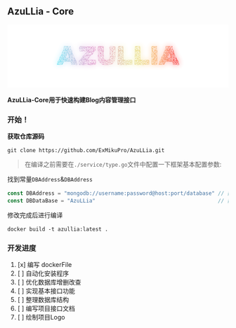 ## AzuLLia - Core


![](./docs/Logo.png)

**AzuLLia-Core用于快速构建Blog内容管理接口**

### 开始！

**获取仓库源码**

```shell
git clone https://github.com/ExMikuPro/AzuLLia.git
```

> 在编译之前需要在```./service/type.go```文件中配置一下框架基本配置参数:
>

找到常量```DBAddress```&```DBAddress```

```js
const DBAddress = "mongodb://username:password@host:port/database" // 数据库地址
const DBDataBase = "AzuLLia"                                       // 数据库名称
```

修改完成后进行编译

```shell
docker build -t azullia:latest .
```

### 开发进度

1. [x] 编写 dockerFile
2. [ ] 自动化安装程序
3. [ ] 优化数据库增删改查
4. [ ] 实现基本接口功能
5. [ ] 整理数据库结构
6. [ ] 编写项目接口文档
7. [ ] 绘制项目Logo